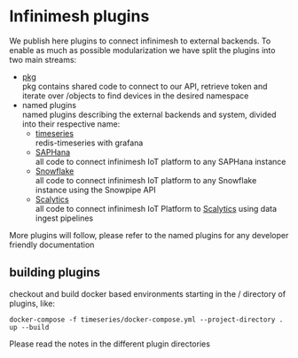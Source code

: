 # Infinimesh plugins
We publish here plugins to connect infinimesh to external backends. To enable as much as possible modularization we have split the plugins into two main streams:  
* [pkg](pkg)  
pkg contains shared code to connect to our API, retrieve token and iterate over /objects to find devices in the desired namespace  
* named plugins  
named plugins describing the external backends and system, divided into their respective name:  
   * [timeseries](timeseries)  
   redis-timeseries with grafana  
   * [SAPHana](SAPHana)  
   all code to connect infinimesh IoT platform to any SAPHana instance
   * [Snowflake](Snowflake)  
   all code to connect infinimesh IoT platform to any Snowflake instance using the Snowpipe API  
   * [Scalytics](Scalytics)  
   all code to connect infinimesh IoT Platform to [Scalytics](https://www.scalytics.io) using data ingest pipelines
  
More plugins will follow, please refer to the named plugins for any developer friendly documentation  
  
## building plugins
checkout and build docker based environments starting in the / directory of plugins, like:  
```
docker-compose -f timeseries/docker-compose.yml --project-directory . up --build
```
Please read the notes in the different plugin directories
